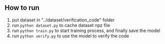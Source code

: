 #

## How to run

1. put dataset in "../dataset/verification_code" folder
2. run `python dataset.py` to cache dataset npz file
3. run `python train.py` to start training process, and finally save the model
4. run `python verify.py` to use the model to verify the code
